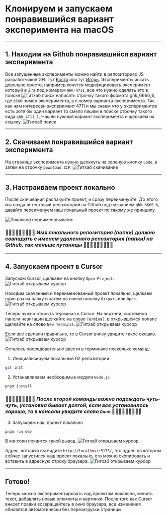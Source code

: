 # Клонируем и запускаем понравившийся вариант эксперимента на macOS

---

## 1. Находим на Github понравившийся вариант эксперимента

Все запущенные эксперименты можно найти в репозиториях JS разработчиков GH. Тут [Костя](https://github.com/woophi?tab=repositories) 
или тут [Игорь](https://github.com/kirpinev?tab=repositories). Эксперименты искать довольно просто, например хочется модифицировать эксперимент который в Jira под номером `GHK-4711`, все что нужно сделать это в поиске
![Гитхаб поиск](assets/search.png)
написать строчку такого формата ghk_6666_6, где `6666` номер эксперимента, а `6` номер варианта эксперимента. 
Так как нам интересен эксперимент 4711 и мы знаем что у экспериментов есть хотя бы один вариант то смело пишем в поиске строчку такого вида `ghk_4711_1`. Нашли нужный вариант эксперимента и щелкаем на ссылку.
![Гитхаб поиск](assets/search2.png)

---

## 2. Скачиваем понравившийся вариант эксперимента

На странице эксперимента нужно щелкнуть на зеленую кнопку `Code`, а затем на строчку `Download ZIP`.
![Гитхаб скачивание](assets/download.png)

---

## 3. Настраиваем проект локально

После скачивания распакуйте проект, и сразу переименуйте. До этого мы создали тестовый репозиторий на Github под названием `ghk_6666_6`, давайте переименуем наш локальный проект по такому же принципу.

![Локально переименовываем](assets/rename1.png)

### 👩🏻‍🦳👩🏻‍🦳👩🏻‍🦳 *Имя локального репозитория (папки) должно совпадать с именем удаленного репозитория (папки) на Github, так меньше путаницы* 👩🏻‍🦳👩🏻‍🦳👩🏻‍🦳

---

## 4. Запускаем проект в Cursor

Запускам Cursor, щелкаем на кнопку `Open Project`.
![Гитхаб открываем курсор](assets/cursor1.png)

Находим скачанный и переименованный проект локально, щелкаем один раз на папку и затем на синюю кнопку `Открыть` или `Open`.
![Гитхаб открываем курсор](assets/open1.png)

Теперь нужно открыть терминал в Cursor. На верхней, системной панели навигации щелкайте на слово `Terminal`, 
в открывшемся попапе щелкайте на слово `New Terminal`.
![Гитхаб открываем курсор](assets/terminal2.png)

Если все сделали правильно, то в Cursor внизу увидите такое окошко.
![Гитхаб открываем курсор](assets/terminal3.png)

Осталось последовательно ввести в терминале несколько команд:

1. Инициализируем локальный Git репозиторий
```bash
git init
```
2. Устанавливаем необходимые модули `Node.js`
```bash
pnpm install
```
### 👩🏻‍🦳👩🏻‍🦳👩🏻‍🦳 *После второй команды важно подождать чуть-чуть, установка бывает долгой, если все установилось хорошо, то в консоли увидите слово `Done`* 👩🏻‍🦳👩🏻‍🦳👩🏻‍🦳
3. Запускаем наш проект локально
```bash
pnpm run dev
```

В консоли появится такой вывод.
![Гитхаб открываем курсор](assets/terminal5.png)

Адрес, который вы видите `http://localhost:5173/`, это адрес на котором сейчас запустился наш проект локально, 
его можно скопировать и вставить в адресную строку браузера.
![Гитхаб открываем курсор](assets/done.png)

---

## Готово!

Теперь можно экспериментировать над проектом локально, менять текст, добавлять новые элементы и картинки. После того как 
Cursor внесет правки возвращайтесь в окно браузера, все изменения обновятся автоматически без перезагрузки страницы.
